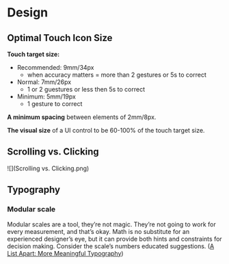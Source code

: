 # Design

## Optimal Touch Icon Size

**Touch target size:**
- Recommended: 9mm/34px
   - when accuracy matters = more than 2 gestures or 5s to correct
- Normal: 7mm/26px
   - 1 or 2 guestures or less then 5s to correct
- Minimum: 5mm/19px
   - 1 gesture to correct

**A minimum spacing** between elements of 2mm/8px.

**The visual size** of a UI control to be 60-100% of the touch target size.

## Scrolling vs. Clicking

![](Scrolling vs. Clicking.png)
## Typography

### Modular scale
Modular scales are a tool, they’re not magic. They’re not going to work for every measurement, and that’s okay. Math is no substitute for an experienced designer’s eye, but it can provide both hints and constraints for decision making. Consider the scale’s numbers educated suggestions. ([A List Apart: More Meaningful Typography](http://alistapart.com/article/more-meaningful-typography))